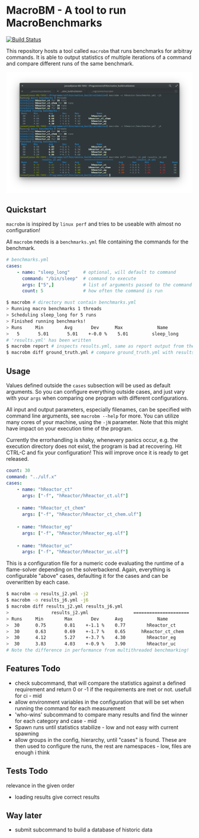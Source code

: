 # MacroBM - A tool to run MacroBenchmarks
[![Build
Status](https://travis-ci.org/JonasToth/macrobm.svg?branch=master)](https://travis-ci.org/JonasToth/macrobm)

This repository hosts a tool called `macrobm` that runs benchmarks for
arbitray commands.
It is able to output statistics of multiple iterations of a command and compare different
runs of the same benchmark.

![Usage Example](example.png)

## Quickstart

`macrobm` is inspired by `linux perf` and tries to be useable with almost no configuration!

All `macrobm` needs is a `benchmarks.yml` file containing the commands for the benchmark.

```yaml
# benchmarks.yml
cases:
    - name: "sleep_long"     # optional, will default to command
      command: "/bin/sleep"  # command to execute
      args: ["5",]           # list of arguments passed to the command
      count: 5               # how often the command is run
```

```sh
$ macrobm # directory must contain benchmarks.yml
> Running macro benchmarks 1 threads
> Scheduling sleep_long for 5 runs
> Finished running benchmarks!
> Runs     Min        Avg       Dev      Max             Name
>   5       5.01       5.01    +-0.0 %    5.01         sleep_long
# 'results.yml' has been written
$ macrobm report # inspects results.yml, same as report output from the run
$ macrobm diff ground_truth.yml # compare ground_truth.yml with results.yml
```

## Usage

Values defined outside the `cases` subsection will be used as default
arguments. So you can configure everything outside cases, and just vary with
your `args` when comparing one program with different configurations.

All input and output parameters, especially filenames, can be specified with
command line arguments, see `macrobm --help` for more. You can utilize many cores of your 
machine, using the `-jN` parameter. Note that this might have impact on your execution 
time of the program.

Currently the errorhandling is shaky, whenevery panics occur, e.g. the
execution directory does not exist, the program is bad at recovering. Hit
CTRL-C and fix your configuration! This will improve once it is ready to get
released.


```yaml
count: 30
command: "../ulf.x"
cases:
    - name: "hReactor_ct"
      args: ["-f", "hReactor/hReactor_ct.ulf"]
                                                   
    - name: "hReactor_ct_chem"
      args: ["-f", "hReactor/hReactor_ct_chem.ulf"]
                                                   
    - name: "hReactor_eg"
      args: ["-f", "hReactor/hReactor_eg.ulf"]
                                                   
    - name: "hReactor_uc"
      args: ["-f", "hReactor/hReactor_uc.ulf"]
```

This is a configuration file for a numeric code evaluating the runtime of a 
flame-solver depending on the solverbackend.
Again, everything is configurable "above" cases, defaulting it for the cases
and can be overwritten by each case.

```sh
$ macrobm -o results_j2.yml -j2
$ macrobm -o results_j6.yml -j6
$ macrobm diff results_j2.yml results_j6.yml
>                results_j2.yml                 =====================                 results_j6.yml
> Runs     Min        Max       Dev      Avg             Name            Avg       Dev      Min        Max      Runs 
>  30      0.75       0.81    +-1.1 %    0.77        hReactor_ct         1.03    +-3.6 %    0.97       1.16      30
>  30      0.63       0.69    +-1.7 %    0.65      hReactor_ct_chem      0.88    +-3.4 %    0.84       0.98      30
>  30      4.12       5.27    +-3.7 %    4.30        hReactor_eg         6.07    +-2.5 %    5.76       6.56      30
>  30      3.83       4.03    +-0.9 %    3.90        hReactor_uc         5.69    +-3.2 %    4.89       6.27      30
# Note the difference in performance from multithreaded benchmarking!
```

## Features Todo

- check subcommand, that will compare the statistics against a defined
  requirement and return 0 or -1 if the requirements are met or not. usefull
  for ci - mid 
- allow environment variables in the configuration that will be set when
  running the command for each measurement
- 'who-wins' subcommand to compare many results and find the winner for each category and case - mid
- Spawn runs until statistics stabilize - low and not easy with current
  spawning
- allow groups in the config, hierarchy, until "cases" is found. These are then
  used to configure the runs, the rest are namespaces - low, files are enough i think


## Tests Todo

relevance in the given order

- loading results give correct results

## Way later
- submit subcommand to build a database of historic data
